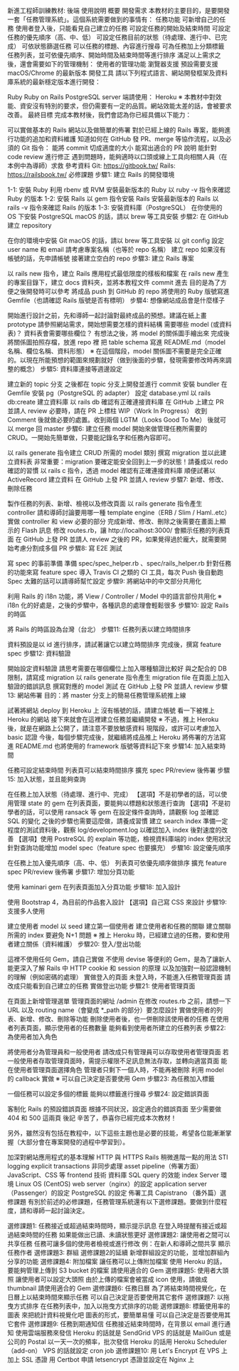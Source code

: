 新進工程師訓練教材: 後端
使用說明
概要
開發需求
本教材的主要目的，是要開發一套「任務管理系統」。這個系統需要做到的事情有：
任務功能
可新增自己的任務
使用者登入後，只能看見自己建立的任務
可設定任務的開始及結束時間
可設定任務的優先順序（高、中、低）
可設定任務目前的狀態（待處理、進行中、已完成）
可依狀態篩選任務
可以任務的標題、內容進行搜尋
可為任務加上分類標籤
任務列表，並可依優先順序、開始時間及結束時間等進行排序
滿足以上需求之後，還會需要如下的管理機制：
使用者的管理功能
瀏覽器支援
預設需要支援 macOS/Chrome 的最新版本
開發工具
請以下列程式語言、網站開發框架及資料庫系統的最新穩定版本進行開發：

Ruby
Ruby on Rails
PostgreSQL server 端請使用：
Heroku ※ 本教材中對效能、資安沒有特別的要求，但仍需要有一定的品質。網站效能太差的話，會被要求改善。
最終目標
完成本教材後，我們會認為你已經具備以下能力：

可以實做基本的 Rails 網站以及做簡單的佈署
對於已經上線的 Rails 專案，能夠進行功能的追加和資料維護
知道如何在 GitHub 發 PR、merge 等協作流程，以及必須的 Git 指令：
能將 commit 切成適度的大小
能寫出適合的 PR 說明
能針對 code review 進行修正
遇到問題時，能夠適時以口頭或線上工具向相關人員（在本例中為導師）求救
參考資料
Git: https://gitbook.tw/
Rails: https://railsbook.tw/
必修課題
步驟1: 建立 Rails 的開發環境

1-1: 安裝 Ruby
利用 rbenv 或 RVM 安裝最新版本的 Ruby
以 ruby -v 指令來確認 Ruby 的版本
1-2: 安裝 Rails
以 gem 指令安裝 Rails
安裝最新版本的 Rails
以 rails -v 指令來確認 Rails 的版本
1-3: 安裝資料庫（PostgreSQL）
在你使用的 OS 下安裝 PostgreSQL
macOS 的話，請以 brew 等工具安裝
步驟2: 在 GitHub 建立 repository

在你的環境中安裝 Git
macOS 的話，請以 brew 等工具安裝
以 git config 設定 user name 和 email
請考慮專案名稱（也等於 repo 名稱）
建立 repo 如果沒有帳號的話，先申請帳號
接著建立空白的 repo
步驟3: 建立 Rails 專案

以 rails new 指令，建立 Rails 應用程式最低限度的樣板和檔案
在 rails new 產生的專案目錄下，建立 docs 資料夾，並將本教程文件 commit 進去 目的是為了方便之後開發時可以參考
將成品 push 到 GitHub 的 repo
將使用的 Ruby 版號寫進 Gemfile（也請確認 Rails 版號是否有標明）
步驟4: 想像網站成品會是什麼樣子

開始進行設計之前，先和導師一起討論對最終成品的預想。建議在紙上畫 prototype
請參照網站需求，開始想需要怎樣的資料結構
需要哪些 model (或資料表)？
資料表會需要哪些欄位？
有想法之後，將 model 的關係圖手繪出來
完成後將關係圖拍照存檔，放進 repo 裡
把 table schema 寫進 README.md（model 名稱、欄位名稱、資料形態） ※ 在這個階段，model 關係圖不需要是完全正確的。以現在所能預想的範圍來規劃就好（做到後面的步驟，發現需要修改時再來調整的概念）
步驟5: 資料庫連接等週邊設定

建立新的 topic 分支
之後都在 topic 分支上開發並進行 commit
安裝 bundler
在 Gemfile 安裝 pg（PostgreSQL 的 adapter）
設定 database.yml
以 rails db:create 建立資料庫
以 rails db 確認有正確連接資料庫
在 GitHub 上建立 PR 並請人 review
必要時，請在 PR 上標柱 WIP（Work In Progress）
收到 Comment 後就做必要的處置。收到兩個 LGTM（Looks Good To Me） 後就可以 merge 回 master
步驟6: 建立任務 model 開始來做管理任務所需要的 CRUD。一開始先簡單做，只要能記錄名字和任務內容即可。

以 rails generate 指令建立 CRUD 所需的 model 類別
撰寫 migration 並以此建立資料表
非常重要：migration 要確定能安全回到上一步的狀態！請養成以 redo 確認的習慣
以 rails c 指令，透過 model 確認有正確連接資料庫
順便試著以 ActiveRecord 建立資料
在 GitHub 上發 PR 並請人 review
步驟7: 新增、修改、刪除任務

製作任務的列表、新增、檢視以及修改頁面
以 rails generate 指令產生 controller
請和導師討論要用哪一種 template engine（ERB / Slim / Haml..etc）
實做 controller 和 view 必要的部分
完成新增、修改、刪除之後需要在畫面上顯示的 Flash 訊息
修改 routes.rb，讓 http://localhost:3000/ 會顯示任務的列表頁面
在 GitHub 上發 PR 並請人 review
之後的 PR，如果覺得過於龐大，就需要開始考慮分割成多個 PR
步驟8: 寫 E2E 測試

寫 spec 的事前準備
準備 spec/spec_helper.rb 、spec/rails_helper.rb
針對任務的功能來寫 feature spec
導入 Travis CI 之類的 CI 工具，每次 Push 後自動跑 Spec 太難的話可以請導師幫忙設定
步驟9: 將網站中的中文部分共用化

利用 Rails 的 i18n 功能，將 View / Controller / Model 中的語言部份共用化 ※ i18n 化的好處是，之後的步驟中，各種訊息的處理會輕鬆很多
步驟10: 設定 Rails 的時區

將 Rails 的時區設為台灣（台北）
步驟11: 任務列表以建立時間排序

資料預設是以 id 進行排序，請試著讓它以建立時間排序
完成後，撰寫 feature spec
步驟12: 資料驗證

開始設定資料驗證
請思考需要在哪個欄位上加入哪種驗證比較好 與之配合的 DB 限制，請寫成 migration
以 rails generate 指令產生 migration file
在頁面上加入驗證的錯誤訊息
撰寫對應的 model 測試
在 GitHub 上發 PR 並請人 review
步驟13: 網站佈署 目的：將 master 分支上的簡易任務管理系統推上線

試著將網站 deploy 到 Heroku 上
沒有帳號的話，請建立帳號
看一下被推上 Heroku 的網站
接下來就會在這裡建立任務並繼續開發 ※ 不過，推上 Heroku 後，就是在網路上公開了，請注意不要放敏感資料
現階段，或許可以考慮加入 basic 認證
今後，每個步驟完成後，就繼續將成品推上 Heroku
將佈署的方法寫進 README.md
也將使用的 framework 版號等資料記下來
步驟14: 加入結束時間

任務可設定結束時間
列表頁可以結束時間排序
擴充 spec
PR/review 後佈署
步驟15: 加入狀態，並且能夠查詢

在任務上加入狀態（待處理、進行中、完成）
【選項】不是初學者的話，可以使用管理 state 的 gem
在列表頁面，要能夠以標題和狀態進行查詢
【選項】不是初學者的話，可以使用 ransack 等 gem
在設定條件查詢時，請觀察 log 並確認 SQL 的變化
之後的步驟也需要這麼做，請養成習慣
建立 search index
準備一定程度的測試資料後，觀察 log/development.log 以確認加入 index 後對速度的改善
【選項】使用 PostreSQL 的 explain 等功能，檢視資料庫端的 index 使用狀況
針對查詢功能增加 model spec（feature spec 也要擴充）
步驟16: 設定優先順序

在任務上加入優先順序（高、中、低）
列表頁可依優先順序做排序
擴充 feature spec
PR/review 後佈署
步驟17: 增加分頁功能

使用 kaminari gem 在列表頁面加入分頁功能
步驟18: 加入設計

使用 Bootstrap 4，為目前的作品套入設計
【選項】自己寫 CSS 來設計
步驟19: 支援多人使用

建立使用者 model
以 seed 建立第一個使用者
建立使用者和任務的關聯
建立關聯所需的 index
要避免 N+1 問題 ※ 推上 Heroku 時，已經建立過的任務，要和使用者建立關係（資料維護）
步驟20: 登入/登出功能

這裡不使用任何 Gem，請自己實做
不使用 devise 等便利的 Gem，是為了讓新人能更深入了解 Rails 中 HTTP cookie 和 session 的原理
以及加強對一般認證機制的理解（例如密碼的處理）
實做登入的頁面
未登入時，不能進入任務管理頁面
請改成只能看到自己建立的任務
實做登出功能
步驟21: 使用者管理頁面

在頁面上新增管理選單
管理頁面的網址 /admin
在修改 routes.rb 之前，請想一下 URL 以及 routing name（會變成 *_path 的部分）要怎麼設計
實做使用者的列表、新增、修改、刪除等功能
刪除使用者後，也一併刪除該使用者的任務
在使用者列表頁面，顯示使用者的任務數量
能夠看到使用者所建立的任務列表
步驟22: 為使用者加入角色

將使用者分為管理員和一般使用者
請改成只有管理員可以存取使用者管理頁面
若一般使用者存取管理頁面時，需提示權限不足訊息無法存取，並轉向適當頁面
能在使用者管理頁面選擇角色
管理者只剩下一個人時，不能再被刪除
利用 model 的 callback 實做 ※ 可以自己決定是否要使用 Gem
步驟23: 為任務加入標籤

一個任務可以設定多個的標籤
能夠以標籤進行搜尋
步驟24: 設定錯誤頁面

客制化 Rails 的預設錯誤頁面
根據不同狀況，設定適合的錯誤頁面
至少需要做 404 和 500 這兩頁
後記 辛苦了，恭喜你已經完成本次教材！

另外，雖然沒有包括在教程中，以下這些主題也是必要的技能，希望各位能漸漸掌握（大部分會在專案開發的過程中學習到）。

加深對網站應用程式的基本理解 HTTP 與 HTTPS Rails 稍微進階一點的用法 STI logging explicit transactions 非同步處理 asset pipeline（佈署方面） JavaScript、CSS 等 frontend 技術 資料庫 SQL query 的效能 index Server 環境 Linux OS (CentOS) web server（nginx）的設定 application server（Passenger）的設定 PostgreSQL 的設定 佈署工具 Capistrano （番外篇）選修課題 有別於前述的必修課題，任務管理系統還有以下選修課題。要做到什麼程度，請和導師一起討論決定。

選修課題1: 任務接近或超過結束時間時，顯示提示訊息 在登入時提醒有接近或超過結束時間的任務 如果能做出已讀、未讀狀態更好
選修課題2: 讓使用者之間可以共享任務 任務可讓多個的使用者檢視或進行修改 例：在新人和導師之間共享 顯示任務作者
選修課題3: 群組 選修課題2的延續 新增群組設定的功能，並增加群組內分享的功能
選修課題4: 附加檔案 讓任務可以上傳附加檔案 使用 Heroku 的話，要能夠管理上傳到 S3 bucket 的檔案 請使用適合的 Gem
選修課題5: 使用者大頭照 讓使用者可以設定大頭照 由於上傳的檔案會被當成 icon 使用，請做成 thumbnail 請使用適合的 Gem
選修課題6: 任務日曆 為了將結束時間視覺化，在日曆上以結束時間來顯示任務 可以自己決定是否要使用其它套件
選修課題7: 以拖曳方式排序 在任務列表中，加入以拖曳方式排序的功能
選修課題8: 標籤使用率的圖表 來把統計資料視覺化吧 圖表的形式，要簡單易懂 可以自己決定是否要使用其它套件
選修課題9: 任務到期通知信 任務接近結束時間時，在背景以 email 進行通知 使用雲端服務來發信 Heroku 的話就是 SendGrid VPS 的話就是 MailGun 或是公司的 Postal 以一天一次的頻率，批次發信 Heroku 的話用 Heroku Scheduler（add-on） VPS 的話就設定 cron job
選修課題10: 用 Let's Encrypt 在 VPS 上加上 SSL 憑證 用 Certbot 申請 letsencrypt 憑證並設定在 Nginx 上